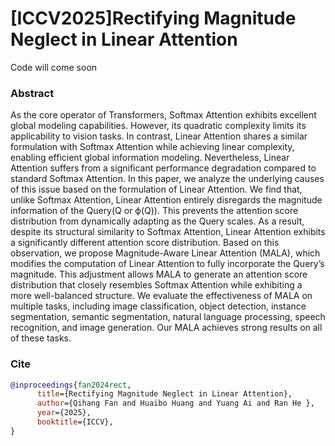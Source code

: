 # [ICCV2025]Rectifying Magnitude Neglect in Linear Attention

Code will come soon

### Abstract
As the core operator of Transformers, Softmax Attention exhibits excellent global modeling capabilities. However, its quadratic complexity limits its applicability to vision tasks. In contrast, Linear Attention shares a similar formulation with Softmax Attention while achieving linear complexity, enabling efficient global information modeling. Nevertheless, Linear Attention suffers from a significant performance degradation compared to standard Softmax Attention. In this paper, we analyze the underlying causes of this issue based on the formulation of Linear Attention. We find that, unlike Softmax Attention, Linear Attention entirely disregards the magnitude information of the Query(Q or ϕ(Q)). This prevents the attention score distribution from dynamically adapting as the Query scales. As a result, despite its structural similarity to Softmax Attention, Linear Attention exhibits a significantly different attention score distribution. Based on this observation, we propose Magnitude-Aware Linear Attention (MALA), which modifies the computation of Linear Attention to fully incorporate the Query’s magnitude. This adjustment allows MALA to generate an attention score distribution that closely resembles Softmax Attention while exhibiting a more well-balanced structure. We evaluate the effectiveness of MALA on multiple tasks, including image classification, object detection, instance segmentation, semantic segmentation, natural language processing, speech recognition, and image generation. Our MALA achieves strong results on all of these tasks.

### Cite
```bibtex
@inproceedings{fan2024rect,
      title={Rectifying Magnitude Neglect in Linear Attention},
      author={Qihang Fan and Huaibo Huang and Yuang Ai and Ran He },
      year={2025},
      booktitle={ICCV},
}
```

